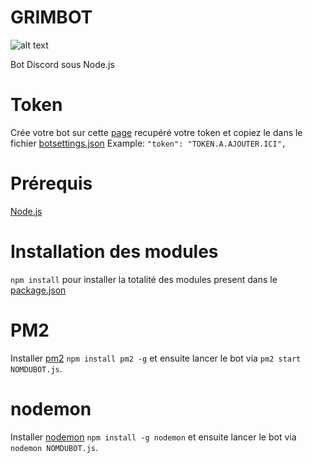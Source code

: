 # GRIMBOT

![alt text](https://i.imgur.com/GfgsBdt.jpg)

Bot Discord sous Node.js

# Token

Crée votre bot sur cette [page](https://discordapp.com/developers/applications/) recupéré votre token et copiez le dans le fichier [botsettings.json](https://github.com/GrimZam/GRIMBOT/blob/master/botsettings.json)
Example: `"token": "TOKEN.A.AJOUTER.ICI",`

# Prérequis

[Node.js](https://nodejs.org/en/)

# Installation des modules

`npm install` pour installer la totalité des modules present dans le [package.json](https://github.com/GrimZam/GRIMBOT/blob/master/package.json)

# PM2

Installer [pm2](http://pm2.keymetrics.io/) `npm install pm2 -g` et ensuite lancer le bot via `pm2 start NOMDUBOT.js`.

# nodemon

Installer [nodemon](https://nodemon.io/) `npm install -g nodemon` et ensuite lancer le bot via `nodemon NOMDUBOT.js`.
